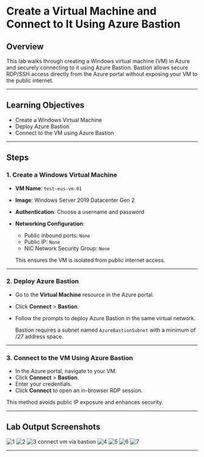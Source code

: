 # Create a Virtual Machine and Connect to It Using Azure Bastion

## Overview
This lab walks through creating a Windows virtual machine (VM) in Azure and securely connecting to it using Azure Bastion. 
Bastion allows secure RDP/SSH access directly from the Azure portal without exposing your VM to the public internet.

---

## Learning Objectives
- Create a Windows Virtual Machine
- Deploy Azure Bastion
- Connect to the VM using Azure Bastion

---

## Steps

### 1. Create a Windows Virtual Machine

- **VM Name**: `test-eus-vm-01`
- **Image**: Windows Server 2019 Datacenter Gen 2
- **Authentication**: Choose a username and password
- **Networking Configuration**:
  - Public inbound ports: `None`
  - Public IP: `None`
  - NIC Network Security Group: `None`

  This ensures the VM is isolated from public internet access.

---

### 2. Deploy Azure Bastion

- Go to the **Virtual Machine** resource in the Azure portal.
- Click **Connect** > **Bastion**.
- Follow the prompts to deploy Azure Bastion in the same virtual network.

  Bastion requires a subnet named `AzureBastionSubnet` with a minimum of /27 address space.

---

### 3. Connect to the VM Using Azure Bastion

- In the Azure portal, navigate to your VM.
- Click **Connect** > **Bastion**.
- Enter your credentials.
- Click **Connect** to open an in-browser RDP session.

 This method avoids public IP exposure and enhances security.

---

## Lab Output Screenshots

![1](https://github.com/user-attachments/assets/aea62bf1-a389-4a29-bd5d-979aa8376258)
![2](https://github.com/user-attachments/assets/f6f16b13-f5ab-4279-a0ae-d7227f8ad8e6)
![3 connect vm via bastion](https://github.com/user-attachments/assets/38f89848-fa71-4b3b-b357-21dc2f5acb1b)
![4](https://github.com/user-attachments/assets/d4ea04fe-7a13-4f28-a0f5-938998aad16f)
![5](https://github.com/user-attachments/assets/2c3bb5d5-b341-4eae-a057-8958de57dd59)
![6](https://github.com/user-attachments/assets/0baaec46-3001-497a-9df1-74ddfa31d3e3)
![7](https://github.com/user-attachments/assets/ac43876c-c089-4bba-995e-ba2a40ed6ef7)






---

